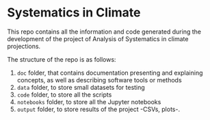 # Systematics in Climate

This repo contains all the information and code generated during the development
of the project of Analysis of Systematics in climate projections.

The structure of the repo is as follows:

1. ```doc``` folder, that contains documentation presenting and explaining
concepts, as well as describing software tools or methods
2. ```data``` folder, to store small datasets for testing
3. ```code``` folder, to store all the scripts
4. ```notebooks``` folder, to store all the Jupyter notebooks
5. ```output``` folder, to store results of the project -CSVs, plots-.

